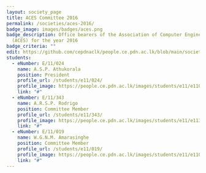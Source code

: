 ```yaml
---
layout: society_page
title: ACES Committee 2016
permalink: /societies/aces-2016/
badge_image: images/badges/aces.png
badge_description: Office bearers of the Association of Computer Engineering Students
  (ACES) for the year 2016
badge_criteria: ""
edit: https://github.com/cepdnaclk/people.ce.pdn.ac.lk/blob/main/societies/aces-2016
students:
  - eNumber: E/11/024
    name: A.S.P. Athukorala
    position: President
    profile_url: /students/e11/024/
    profile_image: https://people.ce.pdn.ac.lk/images/students/e11/e11024.jpg
    link: "#"
  - eNumber: E/11/343
    name: A.R.S.P. Rodrigo
    position: Committee Member
    profile_url: /students/e11/343/
    profile_image: https://people.ce.pdn.ac.lk/images/students/e11/e11343.jpg
    link: "#"
  - eNumber: E/11/019
    name: W.G.N.M. Amarasinghe
    position: Committee Member
    profile_url: /students/e11/019/
    profile_image: https://people.ce.pdn.ac.lk/images/students/e11/e11019.jpg
    link: "#"
---
```

